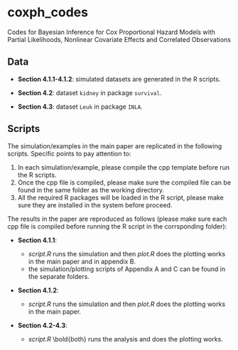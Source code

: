 # coxph_codes
Codes for Bayesian Inference for Cox Proportional Hazard Models with Partial Likelihoods, Nonlinear Covariate Effects and Correlated Observations

## Data

- **Section 4.1.1-4.1.2**: simulated datasets are generated in the R scripts.

- **Section 4.2**: dataset `kidney` in package `survival`.

- **Section 4.3**: dataset `Leuk` in package `INLA`.

## Scripts

The simulation/examples in the main paper are replicated in the following scripts. Specific points to pay attention to:
1. In each simulation/example, please compile the cpp template before run the R scripts.
2. Once the cpp file is compiled, please make sure the compiled file can be found in the same folder as the working directory.
3. All the required R packages will be loaded in the R script, please make sure they are installed in the system before proceed.

The results in the paper are reproduced as follows (please make sure each cpp file is compiled before running the R script in the corrsponding folder):

- **Section 4.1.1**:  
     - *script.R* runs the simulation and then *plot.R* does the plotting works in the main paper and in appendix B.
     - the simulation/plotting scripts of Appendix A and C can be found in the separate folders.

- **Section 4.1.2**:
	 - *script.R* runs the simulation and then *plot.R* does the plotting works in the main paper.


- **Section 4.2-4.3**:
	 - *script.R* \bold{both} runs the analysis and does the plotting works.
